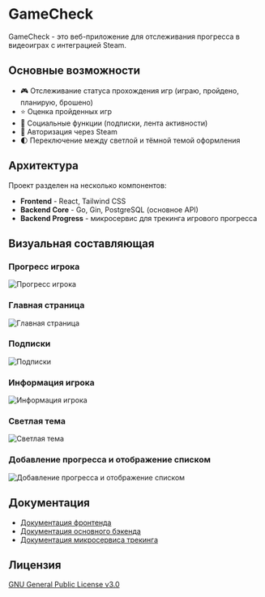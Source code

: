 # GameCheck

GameCheck - это веб-приложение для отслеживания прогресса в видеоиграх с интеграцией Steam.

## Основные возможности

- 🎮 Отслеживание статуса прохождения игр (играю, пройдено, планирую, брошено)
- ⭐ Оценка пройденных игр
- 👥 Социальные функции (подписки, лента активности)
- 🔐 Авторизация через Steam
- 🌓 Переключение между светлой и тёмной темой оформления

## Архитектура

Проект разделен на несколько компонентов:

- **Frontend** - React, Tailwind CSS
- **Backend Core** - Go, Gin, PostgreSQL (основное API)
- **Backend Progress** - микросервис для трекинга игрового прогресса

## Визуальная составляющая
### Прогресс игрока
![Прогресс игрока](https://github.com/user-attachments/assets/9a1eba09-3a0e-4143-afd9-c1401049f154)
### Главная страница
![Главная страница](https://github.com/user-attachments/assets/a9482b08-3a19-43c5-a2a3-1faca0888797)
### Подписки
![Подписки](https://github.com/user-attachments/assets/a57d41ac-bd1d-499d-ac34-03e098e6b79c)
### Информация игрока
![Информация игрока](https://github.com/user-attachments/assets/2112223a-7d1f-4487-a1a0-e8dcbe1c9019)
### Светлая тема
![Светлая тема](https://github.com/user-attachments/assets/75a8cde4-a8bc-4591-af38-570914f4649f)
### Добавление прогресса и отображение списком
![Добавление прогресса и отображение списком](https://github.com/user-attachments/assets/ad4b1dd8-df42-48f6-b2f1-aef9960b43aa)

## Документация

- [Документация фронтенда](./frontend/README.md)
- [Документация основного бэкенда](./backend/README.md)
- [Документация микросервиса трекинга](./backend-progress/README.md)

## Лицензия

[GNU General Public License v3.0](https://github.com/darkfated/gamecheck/blob/master/LICENSE)
